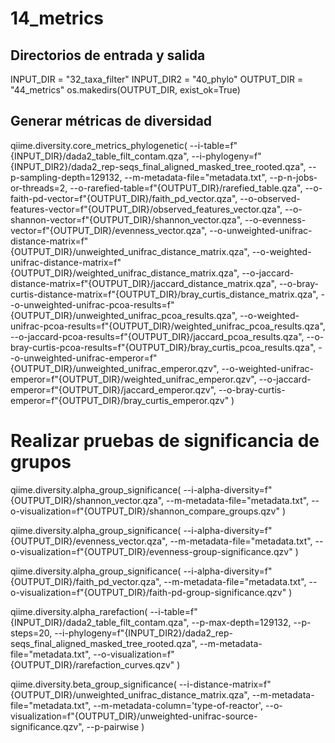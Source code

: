 # 14_metrics
## Directorios de entrada y salida
INPUT_DIR = "32_taxa_filter"
INPUT_DIR2 = "40_phylo"
OUTPUT_DIR = "44_metrics"
os.makedirs(OUTPUT_DIR, exist_ok=True)

## Generar métricas de diversidad
qiime.diversity.core_metrics_phylogenetic(
    --i-table=f"{INPUT_DIR}/dada2_table_filt_contam.qza",
    --i-phylogeny=f"{INPUT_DIR2}/dada2_rep-seqs_final_aligned_masked_tree_rooted.qza",
    --p-sampling-depth=129132,
    --m-metadata-file="metadata.txt",
    --p-n-jobs-or-threads=2,
    --o-rarefied-table=f"{OUTPUT_DIR}/rarefied_table.qza",
    --o-faith-pd-vector=f"{OUTPUT_DIR}/faith_pd_vector.qza",
    --o-observed-features-vector=f"{OUTPUT_DIR}/observed_features_vector.qza",
    --o-shannon-vector=f"{OUTPUT_DIR}/shannon_vector.qza",
    --o-evenness-vector=f"{OUTPUT_DIR}/evenness_vector.qza",
    --o-unweighted-unifrac-distance-matrix=f"{OUTPUT_DIR}/unweighted_unifrac_distance_matrix.qza",
    --o-weighted-unifrac-distance-matrix=f"{OUTPUT_DIR}/weighted_unifrac_distance_matrix.qza",
    --o-jaccard-distance-matrix=f"{OUTPUT_DIR}/jaccard_distance_matrix.qza",
    --o-bray-curtis-distance-matrix=f"{OUTPUT_DIR}/bray_curtis_distance_matrix.qza",
    --o-unweighted-unifrac-pcoa-results=f"{OUTPUT_DIR}/unweighted_unifrac_pcoa_results.qza",
    --o-weighted-unifrac-pcoa-results=f"{OUTPUT_DIR}/weighted_unifrac_pcoa_results.qza",
    --o-jaccard-pcoa-results=f"{OUTPUT_DIR}/jaccard_pcoa_results.qza",
    --o-bray-curtis-pcoa-results=f"{OUTPUT_DIR}/bray_curtis_pcoa_results.qza",
    --o-unweighted-unifrac-emperor=f"{OUTPUT_DIR}/unweighted_unifrac_emperor.qzv",
    --o-weighted-unifrac-emperor=f"{OUTPUT_DIR}/weighted_unifrac_emperor.qzv",
    --o-jaccard-emperor=f"{OUTPUT_DIR}/jaccard_emperor.qzv",
    --o-bray-curtis-emperor=f"{OUTPUT_DIR}/bray_curtis_emperor.qzv"
)

# Realizar pruebas de significancia de grupos
qiime.diversity.alpha_group_significance(
    --i-alpha-diversity=f"{OUTPUT_DIR}/shannon_vector.qza",
    --m-metadata-file="metadata.txt",
    --o-visualization=f"{OUTPUT_DIR}/shannon_compare_groups.qzv"
)

qiime.diversity.alpha_group_significance(
    --i-alpha-diversity=f"{OUTPUT_DIR}/evenness_vector.qza",
    --m-metadata-file="metadata.txt",
    --o-visualization=f"{OUTPUT_DIR}/evenness-group-significance.qzv"
)

qiime.diversity.alpha_group_significance(
    --i-alpha-diversity=f"{OUTPUT_DIR}/faith_pd_vector.qza",
    --m-metadata-file="metadata.txt",
    --o-visualization=f"{OUTPUT_DIR}/faith-pd-group-significance.qzv"
)

qiime.diversity.alpha_rarefaction(
    --i-table=f"{INPUT_DIR}/dada2_table_filt_contam.qza",
    --p-max-depth=129132,
    --p-steps=20,
    --i-phylogeny=f"{INPUT_DIR2}/dada2_rep-seqs_final_aligned_masked_tree_rooted.qza",
    --m-metadata-file="metadata.txt",
    --o-visualization=f"{OUTPUT_DIR}/rarefaction_curves.qzv"
)

qiime.diversity.beta_group_significance(
    --i-distance-matrix=f"{OUTPUT_DIR}/unweighted_unifrac_distance_matrix.qza",
    --m-metadata-file="metadata.txt",
    --m-metadata-column='type-of-reactor',
    --o-visualization=f"{OUTPUT_DIR}/unweighted-unifrac-source-significance.qzv",
    --p-pairwise
)
